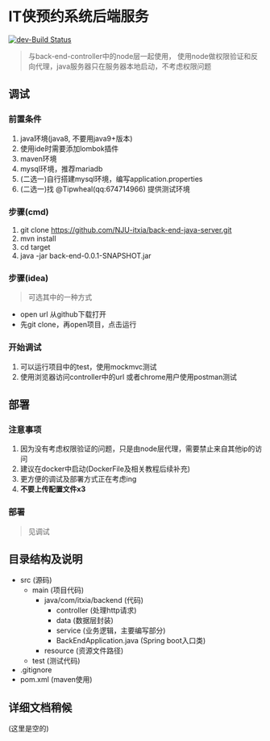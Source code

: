 # IT侠预约系统后端服务

[![dev-Build Status](https://piscesxp.visualstudio.com/nju-itxia-backend/_apis/build/status/NJU-itxia.back-end-java-server?branchName=dev)](https://piscesxp.visualstudio.com/nju-itxia-backend/_build/latest?definitionId=1&branchName=dev)

> 与back-end-controller中的node层一起使用， 使用node做权限验证和反向代理，java服务器只在服务器本地启动，不考虑权限问题

## 调试

### 前置条件

1. java环境(java8, 不要用java9+版本)
2. 使用ide时需要添加lombok插件
3. maven环境
4. mysql环境，推荐mariadb
5. (二选一)自行搭建mysql环境，编写application.properties
6. (二选一)找 @Tipwheal(qq:674714966) 提供测试环境

### 步骤(cmd)

1. git clone https://github.com/NJU-itxia/back-end-java-server.git
2. mvn install
3. cd target
4. java -jar back-end-0.0.1-SNAPSHOT.jar

### 步骤(idea)

> 可选其中的一种方式

- open url 从github下载打开
- 先git clone，再open项目，点击运行

### 开始调试

1. 可以运行项目中的test，使用mockmvc测试
2. 使用浏览器访问controller中的url 或者chrome用户使用postman测试

## 部署

### 注意事项

1. 因为没有考虑权限验证的问题，只是由node层代理，需要禁止来自其他ip的访问
2. 建议在docker中启动(DockerFile及相关教程后续补充)
3. 更方便的调试及部署方式正在考虑ing
4. **不要上传配置文件x3**

### 部署

> 见调试

## 目录结构及说明

- src (源码)
    - main (项目代码)
        - java/com/itxia/backend (代码)
            - controller (处理http请求)
            - data (数据层封装)
            - service (业务逻辑，主要编写部分)
            - BackEndApplication.java (Spring boot入口类)
        - resource (资源文件路径)
    - test (测试代码)
- .gitignore
- pom.xml (maven使用)

## 详细文档稍候

(这里是空的)
